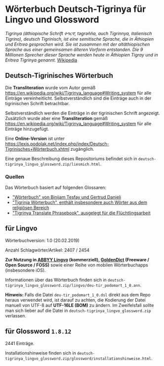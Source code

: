 # Wörterbuch Deutsch-Tigrinya für Lingvo und Glossword

*Tigrinya (äthiopische Schrift ትግርኛ, tǝgrǝñña, auch Tigrinnya, italienisch Tigrino), deutsch Tigrinisch, ist eine semitische Sprache, die in Äthiopien und Eritrea gesprochen wird. Sie ist zusammen mit der altäthiopischen Sprache aus einer gemeinsamen älteren Vorform entstanden. Die 9 Millionen Sprecher dieser Sprache werden heute in Äthiopien Tigray und in Eritrea Tigrinya genannt.* [Wikipedia](https://de.wikipedia.org/wiki/Tigrinya_(Sprache))

## Deutsch-Tigrinisches Wörterbuch

Die **Transliteration** wurde vom Autor gemäß https://en.wikipedia.org/wiki/Tigrinya_language#Writing_system für alle Einträge vereinheitlicht. Selbstverständlich sind die Einträge auch in der tigrinischen Schrift betrachtbar.

Selbstverständlich werden die Einträge in der tigrinischen Schrift angezeigt. Zusätzlich wurde aber eine **Transliteration** gemäß https://en.wikipedia.org/wiki/Tigrinya_language#Writing_system für alle Einträge hinzugefügt.

Eine **Online-Version** ist unter https://lexis.podolak.net/index.php/index/Deutsch-Tigrinisches+Wörterbuch.xhtml zugänglich.

Eine genaue Beschreibung dieses Repositoriums befindet sich in `deutsch-tigrinya_lingvo_glossword.zip/liesmich.html`.

### Quellen
Das Wörterbuch basiert auf folgenden Glossaren:
- ["Wörterbuch" von Binijam Tesfay und Gertrud Danieli](http://www.tigrigna-german.ch/lessons/dictionary/)
- ["Tigrinja Wörterbuch", enthält insbesondere auch Wörter aus dem religiösen Bereich](http://tigrinja.com/tigrinja-worterbuch-eritrea-athiopia/)
- ["Tigrinya Translate Phrasebook", ausgelegt für die Flüchtlingsarbeit](https://www.tigrinyatranslate.com/cm2/phrasebook.php##top)

## für Lingvo
Wörterbuchversion: 1.0 (20.02.2019)

Anzahl Schlagwörter/Artikel: 2407 / 2454

**Zur Nutzung in [ABBYY Lingvo](https://abbyy.store/lingvo-6-multi/) (kommerziell), [GoldenDict](http://goldendict.org/) (Freeware / Open Source / FOSS)** sowie einer Reihe von mobilen Wörterbuchapps (insbesondere iOS).

Informationen über das Wörterbuch finden sich in `deutsch-tigrinya_lingvo_glossword.zip/lingvo/deu-tir_podomart_1_0.ann`.

**Hinweis:** Falls die Datei `deu-tir_podomart_1_0.dsl` direkt aus dem Repo heraus verwendet wird, ist darauf zu achten, die Kodierung der Datei manuell von UTF-8 auf **UTF-16LE (BOM)** zu ändern. Im Zweifelsfall sollte man sich lieber auf die Datei in `deutsch-tigrinya_lingvo_glossword.zip` verlassen. 

## für Glossword `1.8.12`

2441 Einträge.

Installationshinweise finden sich in `deutsch-tigrinya_lingvo_glossword.zip/glossword/installationshinweise.html`.
